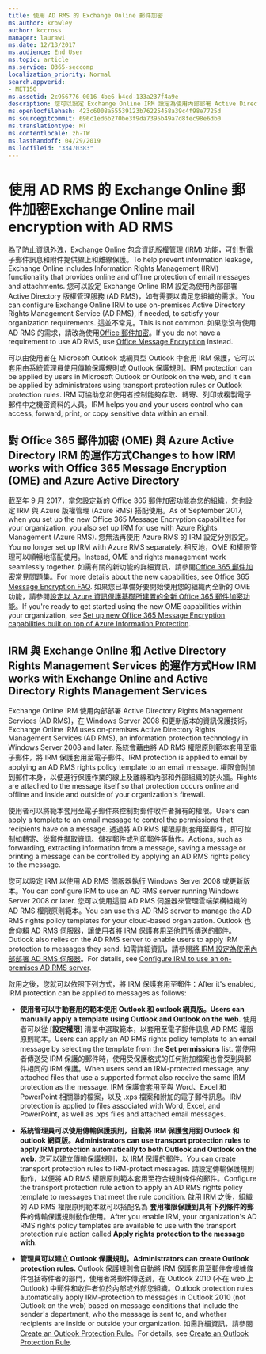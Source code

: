 ```yaml
---
title: 使用 AD RMS 的 Exchange Online 郵件加密
ms.author: krowley
author: kccross
manager: laurawi
ms.date: 12/13/2017
ms.audience: End User
ms.topic: article
ms.service: O365-seccomp
localization_priority: Normal
search.appverid:
- MET150
ms.assetid: 2c956776-0016-4be6-b4cd-133a237f4a9e
description: 您可以設定 Exchange Online IRM 設定為使用內部部署 Active Directory 版權管理服務 (AD RMS)，如有需要以滿足您組織的需求。 這並不常見。 如果您沒有使用 AD RMS 的需求，請改為使用 Office 郵件加密。
ms.openlocfilehash: 423c6008a55539123b76225458a39c4f98e7725d
ms.sourcegitcommit: 696c1ed6b270be3f9da7395b49a7d8fec98e6db0
ms.translationtype: MT
ms.contentlocale: zh-TW
ms.lasthandoff: 04/29/2019
ms.locfileid: "33470383"
---
```

# <a name="exchange-online-mail-encryption-with-ad-rms"></a><span data-ttu-id="acf8d-105">使用 AD RMS 的 Exchange Online 郵件加密</span><span class="sxs-lookup"><span data-stu-id="acf8d-105">Exchange Online mail encryption with AD RMS</span></span>

<span data-ttu-id="acf8d-106">為了防止資訊外洩，Exchange Online 包含資訊版權管理 (IRM) 功能，可針對電子郵件訊息和附件提供線上和離線保護。</span><span class="sxs-lookup"><span data-stu-id="acf8d-106">To help prevent information leakage, Exchange Online includes Information Rights Management (IRM) functionality that provides online and offline protection of email messages and attachments.</span></span> <span data-ttu-id="acf8d-107">您可以設定 Exchange Online IRM 設定為使用內部部署 Active Directory 版權管理服務 (AD RMS)，如有需要以滿足您組織的需求。</span><span class="sxs-lookup"><span data-stu-id="acf8d-107">You can configure Exchange Online IRM to use on-premises Active Directory Rights Management Service (AD RMS), if needed, to satisfy your organization requirements.</span></span> <span data-ttu-id="acf8d-108">這並不常見。</span><span class="sxs-lookup"><span data-stu-id="acf8d-108">This is not common.</span></span> <span data-ttu-id="acf8d-109">如果您沒有使用 AD RMS 的需求，請改為使用[Office 郵件加密](ome.md)。</span><span class="sxs-lookup"><span data-stu-id="acf8d-109">If you do not have a requirement to use AD RMS, use [Office Message Encryption](ome.md) instead.</span></span> 

<span data-ttu-id="acf8d-110">可以由使用者在 Microsoft Outlook 或網頁型 Outlook 中套用 IRM 保護，它可以套用由系統管理員使用傳輸保護規則或 Outlook 保護規則。</span><span class="sxs-lookup"><span data-stu-id="acf8d-110">IRM protection can be applied by users in Microsoft Outlook or Outlook on the web, and it can be applied by administrators using transport protection rules or Outlook protection rules.</span></span> <span data-ttu-id="acf8d-111">IRM 可協助您和使用者控制能夠存取、轉寄、列印或複製電子郵件中之機密資料的人員。</span><span class="sxs-lookup"><span data-stu-id="acf8d-111">IRM helps you and your users control who can access, forward, print, or copy sensitive data within an email.</span></span>
  
## <a name="changes-to-how-irm-works-with-office-365-message-encryption-ome-and-azure-active-directory"></a><span data-ttu-id="acf8d-112">對 Office 365 郵件加密 (OME) 與 Azure Active Directory IRM 的運作方式</span><span class="sxs-lookup"><span data-stu-id="acf8d-112">Changes to how IRM works with Office 365 Message Encryption (OME) and Azure Active Directory</span></span>

<span data-ttu-id="acf8d-113">截至年 9 月 2017，當您設定新的 Office 365 郵件加密功能為您的組織，您也設定 IRM 與 Azure 版權管理 (Azure RMS) 搭配使用。</span><span class="sxs-lookup"><span data-stu-id="acf8d-113">As of September 2017, when you set up the new Office 365 Message Encryption capabilities for your organization, you also set up IRM for use with Azure Rights Management (Azure RMS).</span></span> <span data-ttu-id="acf8d-114">您無法再使用 Azure RMS 的 IRM 設定分別設定。</span><span class="sxs-lookup"><span data-stu-id="acf8d-114">You no longer set up IRM with Azure RMS separately.</span></span> <span data-ttu-id="acf8d-115">相反地，OME 和權限管理可以順暢地搭配使用。</span><span class="sxs-lookup"><span data-stu-id="acf8d-115">Instead, OME and rights management work seamlessly together.</span></span> <span data-ttu-id="acf8d-116">如需有關的新功能的詳細資訊，請參閱[Office 365 郵件加密常見問題集](https://support.office.com/article/0432dce9-d9b6-4e73-8a13-4a932eb0081e)。</span><span class="sxs-lookup"><span data-stu-id="acf8d-116">For more details about the new capabilities, see [Office 365 Message Encryption FAQ](https://support.office.com/article/0432dce9-d9b6-4e73-8a13-4a932eb0081e).</span></span> <span data-ttu-id="acf8d-117">如果您已準備好要開始使用您的組織內全新的 OME 功能，請參閱[設定以 Azure 資訊保護基礎所建置的全新 Office 365 郵件加密功能](https://support.office.com/article/7ff0c040-b25c-4378-9904-b1b50210d00e)。</span><span class="sxs-lookup"><span data-stu-id="acf8d-117">If you're ready to get started using the new OME capabilities within your organization, see [Set up new Office 365 Message Encryption capabilities built on top of Azure Information Protection](https://support.office.com/article/7ff0c040-b25c-4378-9904-b1b50210d00e).</span></span>
  
## <a name="how-irm-works-with-exchange-online-and-active-directory-rights-management-services"></a><span data-ttu-id="acf8d-118">IRM 與 Exchange Online 和 Active Directory Rights Management Services 的運作方式</span><span class="sxs-lookup"><span data-stu-id="acf8d-118">How IRM works with Exchange Online and Active Directory Rights Management Services</span></span>

<span data-ttu-id="acf8d-119">Exchange Online IRM 使用內部部署 Active Directory Rights Management Services (AD RMS)，在 Windows Server 2008 和更新版本的資訊保護技術。</span><span class="sxs-lookup"><span data-stu-id="acf8d-119">Exchange Online IRM uses on-premises Active Directory Rights Management Services (AD RMS), an information protection technology in Windows Server 2008 and later.</span></span> <span data-ttu-id="acf8d-120">系統會藉由將 AD RMS 權限原則範本套用至電子郵件，將 IRM 保護套用至電子郵件。</span><span class="sxs-lookup"><span data-stu-id="acf8d-120">IRM protection is applied to email by applying an AD RMS rights policy template to an email message.</span></span> <span data-ttu-id="acf8d-121">權限會附加到郵件本身，以便進行保護作業的線上及離線和內部和外部組織的防火牆。</span><span class="sxs-lookup"><span data-stu-id="acf8d-121">Rights are attached to the message itself so that protection occurs online and offline and inside and outside of your organization's firewall.</span></span>
  
<span data-ttu-id="acf8d-122">使用者可以將範本套用至電子郵件來控制對郵件收件者擁有的權限。</span><span class="sxs-lookup"><span data-stu-id="acf8d-122">Users can apply a template to an email message to control the permissions that recipients have on a message.</span></span> <span data-ttu-id="acf8d-123">透過將 AD RMS 權限原則套用至郵件，即可控制如轉寄、從郵件擷取資訊、儲存郵件或列印郵件等動作。</span><span class="sxs-lookup"><span data-stu-id="acf8d-123">Actions, such as forwarding, extracting information from a message, saving a message or printing a message can be controlled by applying an AD RMS rights policy to the message.</span></span>
  
<span data-ttu-id="acf8d-124">您可以設定 IRM 以使用 AD RMS 伺服器執行 Windows Server 2008 或更新版本。</span><span class="sxs-lookup"><span data-stu-id="acf8d-124">You can configure IRM to use an AD RMS server running Windows Server 2008 or later.</span></span> <span data-ttu-id="acf8d-125">您可以使用這個 AD RMS 伺服器來管理雲端架構組織的 AD RMS 權限原則範本。</span><span class="sxs-lookup"><span data-stu-id="acf8d-125">You can use this AD RMS server to manage the AD RMS rights policy templates for your cloud-based organization.</span></span> <span data-ttu-id="acf8d-126">Outlook 也會仰賴 AD RMS 伺服器，讓使用者將 IRM 保護套用至他們所傳送的郵件。</span><span class="sxs-lookup"><span data-stu-id="acf8d-126">Outlook also relies on the AD RMS server to enable users to apply IRM protection to messages they send.</span></span> <span data-ttu-id="acf8d-127">如需詳細資訊，請參閱[將 IRM 設定為使用內部部署 AD RMS 伺服器](configure-irm-to-use-an-on-premises-ad-rms-server.md)。</span><span class="sxs-lookup"><span data-stu-id="acf8d-127">For details, see [Configure IRM to use an on-premises AD RMS server](configure-irm-to-use-an-on-premises-ad-rms-server.md).</span></span> 
  
<span data-ttu-id="acf8d-128">啟用之後，您就可以依照下列方式，將 IRM 保護套用至郵件：</span><span class="sxs-lookup"><span data-stu-id="acf8d-128">After it's enabled, IRM protection can be applied to messages as follows:</span></span>
  
- <span data-ttu-id="acf8d-129">**使用者可以手動套用的範本使用 Outlook 和 outlook 網頁版。**</span><span class="sxs-lookup"><span data-stu-id="acf8d-129">**Users can manually apply a template using Outlook and Outlook on the web.**</span></span> <span data-ttu-id="acf8d-130">使用者可以從 [**設定權限**] 清單中選取範本，以套用至電子郵件訊息 AD RMS 權限原則範本。</span><span class="sxs-lookup"><span data-stu-id="acf8d-130">Users can apply an AD RMS rights policy template to an email message by selecting the template from the **Set permissions** list.</span></span> <span data-ttu-id="acf8d-131">當使用者傳送受 IRM 保護的郵件時，使用受保護格式的任何附加檔案也會受到與郵件相同的 IRM 保護。</span><span class="sxs-lookup"><span data-stu-id="acf8d-131">When users send an IRM-protected message, any attached files that use a supported format also receive the same IRM protection as the message.</span></span> <span data-ttu-id="acf8d-132">IRM 保護會套用至與 Word、Excel 和 PowerPoint 相關聯的檔案，以及 .xps 檔案和附加的電子郵件訊息。</span><span class="sxs-lookup"><span data-stu-id="acf8d-132">IRM protection is applied to files associated with Word, Excel, and PowerPoint, as well as .xps files and attached email messages.</span></span> 
    
- <span data-ttu-id="acf8d-133">**系統管理員可以使用傳輸保護規則，自動將 IRM 保護套用到 Outlook 和 outlook 網頁版。**</span><span class="sxs-lookup"><span data-stu-id="acf8d-133">**Administrators can use transport protection rules to apply IRM protection automatically to both Outlook and Outlook on the web.**</span></span> <span data-ttu-id="acf8d-134">您可以建立傳輸保護規則，以 IRM 保護的郵件。</span><span class="sxs-lookup"><span data-stu-id="acf8d-134">You can create transport protection rules to IRM-protect messages.</span></span> <span data-ttu-id="acf8d-135">請設定傳輸保護規則動作，以便將 AD RMS 權限原則範本套用至符合規則條件的郵件。</span><span class="sxs-lookup"><span data-stu-id="acf8d-135">Configure the transport protection rule action to apply an AD RMS rights policy template to messages that meet the rule condition.</span></span> <span data-ttu-id="acf8d-136">啟用 IRM 之後，組織的 AD RMS 權限原則範本就可以搭配名為 **套用權限保護到具有下列條件的郵件**的傳輸保護規則動作使用。</span><span class="sxs-lookup"><span data-stu-id="acf8d-136">After you enable IRM, your organization's AD RMS rights policy templates are available to use with the transport protection rule action called **Apply rights protection to the message with**.</span></span>
    
- <span data-ttu-id="acf8d-137">**管理員可以建立 Outlook 保護規則。**</span><span class="sxs-lookup"><span data-stu-id="acf8d-137">**Administrators can create Outlook protection rules.**</span></span> <span data-ttu-id="acf8d-138">Outlook 保護規則會自動將 IRM 保護套用至郵件會根據條件包括寄件者的部門，使用者將郵件傳送到，在 Outlook 2010 (不在 web 上 Outlook) 中郵件和收件者位於內部或外部您組織。</span><span class="sxs-lookup"><span data-stu-id="acf8d-138">Outlook protection rules automatically apply IRM-protection to messages in Outlook 2010 (not Outlook on the web) based on message conditions that include the sender's department, who the message is sent to, and whether recipients are inside or outside your organization.</span></span> <span data-ttu-id="acf8d-139">如需詳細資訊，請參閱[Create an Outlook Protection Rule](http://technet.microsoft.com/library/da64750d-faaf-44de-ad8c-888eba7fbdbf.aspx)。</span><span class="sxs-lookup"><span data-stu-id="acf8d-139">For details, see [Create an Outlook Protection Rule](http://technet.microsoft.com/library/da64750d-faaf-44de-ad8c-888eba7fbdbf.aspx).</span></span>
    


